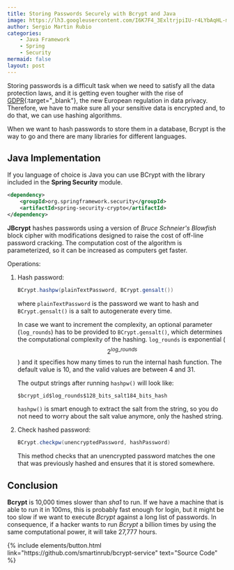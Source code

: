 ```yaml
---
title: Storing Passwords Securely with Bcrypt and Java
image: https://lh3.googleusercontent.com/I6K7F4_3ExltrjpiIU-r4LYbAqHL-m4zrPOmJ_AlR-NhGqKBe6eXi2V-e620bY7lEy5fVzQEuCaF37PqW9l4wh6L65ViAIHLOVfLC3q0aLkm2AlTpt4Kgt9AaxsXW85T8U2ZhWletsOzpzEqki-57m0xQE55l9oUOdh9oiSSGjH3fJBhfi1MTqQLTsJOLZLxKOEMhPf1Kd0IujbscPRhLakP-zO7E5ZNpI48eRyPpZXu9YOTzmJ9w0l2j5Ln4MMri1UwXG4pkXa816leOjn9eruPVpHkcCsh0PWHsHKZSG_DzT-PGf0I_r7hIbLylwclR5BfvQivuZ7ZmZGQtI1NaPZyIhdl_4aqR_dfSWfhc5p13amvejB3jVb8bdiP-UAOatbtU0mx8mrLbMrT5dOu-jX_64JrEWOvm2_ir8gjv6-Va0NjtAG1J1NeIxTk0qubV9cPFTwE6TLemm2oMaUQwBS-S73mrhzzpqqOearFT94BeFTYzw0p1SmsaYr5crpEnZRtQ9sEO06CiWzO5EWNiGCLtvpYMfO8pdawggvWuVgx7eJFZYAmb3aQTPdwTV9-46FsFPvdYUmrcMLEkQRpPRbO96lEP0rsnYlEM4xrtz98mxVL2JUimL_8d8cGlCC1t6qoeIqj5Zf8gww6jru5F-dcJBZoPPMHlz0OOOxndmxydHbU-wwtE2xFeWAG=w411-h288-no?authuser=0
author: Sergio Martin Rubio
categories:
    - Java Framework
    - Spring
    - Security
mermaid: false
layout: post
---
```


Storing passwords is a difficult task when we need to satisfy all the data protection laws, and it is getting even tougher with the rise of [GDPR](https://eugdpr.org/){:target="_blank"}, the new European regulation in data privacy. Therefore, we have to make sure all your sensitive data is encrypted and, to do that, we can use hashing algorithms.

When we want to hash passwords to store them in a database, Bcrypt is the way to go and there are many libraries for different languages.

## Java Implementation

If you language of choice is Java you can use BCrypt with the library included in the **Spring Security** module.

```xml
<dependency>      
    <groupId>org.springframework.security</groupId>
    <artifactId>spring-security-crypto</artifactId>
</dependency>
```

**JBcrypt** hashes passwords using a version of _Bruce Schneier's Blowfish_ block cipher with modifications designed to raise the cost of off-line password cracking. The computation cost of the algorithm is parameterized, so it can be increased as computers get faster.

Operations:

1. Hash password:

    ```java
    BCrypt.hashpw(plainTextPassword, BCrypt.gensalt())
    ```

    where `plainTextPassword` is the password we want to hash and `BCrypt.gensalt()` is a salt to autogenerate every time.

    In case we want to increment the complexity, an optional parameter (`log_rounds`) has to be provided to `BCrypt.gensalt()`, which determines the computational complexity of the hashing. `log_rounds` is exponential ($$2^{log\_rounds}$$) and it specifies how many times to run the internal hash function. The default value is 10, and the valid values are between 4 and 31.

    The output strings after running `hashpw()` will look like:

    `$bcrypt_id$log_rounds$128_bits_salt184_bits_hash`

    `hashpw()` is smart enough to extract the salt from the string, so you do not need to worry about the salt value anymore, only the hashed string.

2. Check hashed password: 

    ```java
    BCrypt.checkpw(unencryptedPassword, hashPassword)
    ```

    This method checks that an unencrypted password matches the one that was previously hashed and ensures that it is stored somewhere.

## Conclusion

**Bcrypt** is 10,000 times slower than _sha1_ to run. If we have a machine that is able to run it in 100ms, this is probably fast enough for login, but it might be too slow if we want to execute _Bcrypt_ against a long list of passwords. In consequence, if a hacker wants to run _Bcrypt_ a billion times by using the same computational power, it will take 27,777 hours.

<p class="text-center">
{% include elements/button.html link="https://github.com/smartinrub/bcrypt-service" text="Source Code" %}
</p>
